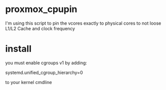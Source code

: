 # proxmox_cpupin
I'm using this script to pin the vcores exactly to physical cores to not loose L1/L2 Cache and clock frequency

# install
you must enable cgroups v1 by adding:

systemd.unified_cgroup_hierarchy=0 

to your kernel cmdline

